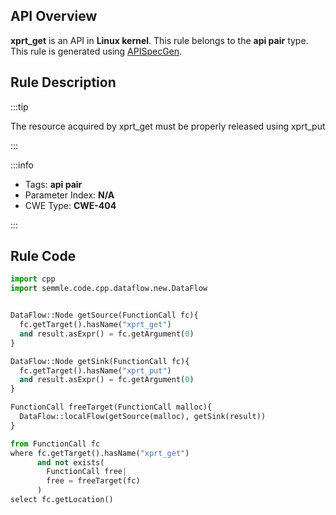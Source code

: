 ---
---


## API Overview
**xprt_get** is an API in **Linux kernel**. This rule belongs to the **api pair** type. This rule is generated using [APISpecGen](../../tools/APISpecGen).
## Rule Description

:::tip

The resource acquired by xprt_get must be properly released using xprt_put

:::

:::info

- Tags: **api pair**
- Parameter Index: **N/A**
- CWE Type: **CWE-404**

:::

## Rule Code
```python
import cpp
import semmle.code.cpp.dataflow.new.DataFlow


DataFlow::Node getSource(FunctionCall fc){
  fc.getTarget().hasName("xprt_get")
  and result.asExpr() = fc.getArgument(0)
}

DataFlow::Node getSink(FunctionCall fc){
  fc.getTarget().hasName("xprt_put")
  and result.asExpr() = fc.getArgument(0)
}

FunctionCall freeTarget(FunctionCall malloc){
  DataFlow::localFlow(getSource(malloc), getSink(result))
}

from FunctionCall fc
where fc.getTarget().hasName("xprt_get")
      and not exists(
        FunctionCall free| 
        free = freeTarget(fc)
      )
select fc.getLocation()

    
```